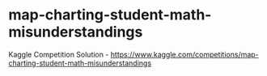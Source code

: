 # map-charting-student-math-misunderstandings
Kaggle Competition Solution - https://www.kaggle.com/competitions/map-charting-student-math-misunderstandings
